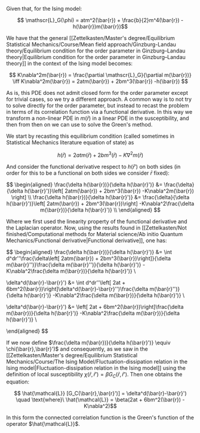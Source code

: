 Given that, for the Ising model:

$$ \mathscr{L}_G(\phi) = atm^2(\bar{r}) + \frac{b}{2}m^4(\bar{r}) -h(\bar{r})m(\bar{r})$$

We have that the general [[Zettelkasten/Master's degree/Equilibrium Statistical Mechanics/Course/Mean field approach/Ginzburg-Landau theory/Equilibrium condition for the order parameter in Ginzburg–Landau theory|Equilibrium condition for the order parameter in Ginzburg–Landau theory]] in the context of the Ising model becomes:

$$ K\nabla^2m(\bar{r}) = \frac{\partial \mathscr{L}_G}{\partial m(\bar{r})} \iff K\nabla^2m(\bar{r}) = 2atm(\bar{r}) + 2bm^3(\bar{r}) -h(\bar{r}) $$

As is, this PDE does not admit closed form for the order parameter except for trivial cases, so we try a different approach.
A common way is to not try to solve directly for the order parameter, but instead to recast the problem in terms of its correlation function via a functional derivative.
In this way we transform a non-linear PDE in $m(\bar{r})$ in a linear PDE in the susceptibility, and then from then on we can use to solve the Green's method.

We start by recasting this equilibrium condition (called sometimes in Statistical Mechanics literature equation of state) as

$$ h(\bar{r}) = 2atm(\bar{r}) + 2bm^3(\bar{r}) -K\nabla^2m(\bar{r}) $$

And consider the functional derivative respect to $h(\bar{r}')$ on both sides (in order for this to be a functional on both sides we consider $\bar{r}$ fixed):

$$ 
\begin{aligned}
\frac{\delta h(\bar{r})}{\delta h(\bar{r}')} &= \frac{\delta}{\delta h(\bar{r}')}\left[ 2atm(\bar{r}) + 2bm^3(\bar{r}) -K\nabla^2m(\bar{r}) \right] \\
\frac{\delta h(\bar{r})}{\delta h(\bar{r}')} &= \frac{\delta}{\delta h(\bar{r}')}\left[ 2atm(\bar{r}) + 2bm^3(\bar{r})\right] -K\nabla^2\frac{\delta m(\bar{r})}{\delta h(\bar{r}')}  \\
\end{aligned}
$$

Where we first used the linearity property of the functional derivative and the Laplacian operator. Now, using the results found in [[Zettelkasten/Not finished/Computational methods for Material science/Ab initio Quantum Mechanics/Functional derivative|Functional derivative]], one has:

$$ 
\begin{aligned}
\frac{\delta h(\bar{r})}{\delta h(\bar{r}')} &= \int d^dr''\frac{\delta\left[ 2atm(\bar{r}) + 2bm^3(\bar{r})\right]}{\delta m(\bar{r}'')}\frac{\delta m(\bar{r}'')}{\delta h(\bar{r}')} -K\nabla^2\frac{\delta m(\bar{r})}{\delta h(\bar{r}')}  \\

\delta^d(\bar{r}-\bar{r}') &= \int d^dr''\left[ 2at + 6bm^2(\bar{r})\right]\delta^d(\bar{r}-\bar{r}'')\frac{\delta m(\bar{r}'')}{\delta h(\bar{r}')} -K\nabla^2\frac{\delta m(\bar{r})}{\delta h(\bar{r}')}  \\

\delta^d(\bar{r}-\bar{r}') &= \left[ 2at + 6bm^2(\bar{r})\right]\frac{\delta m(\bar{r})}{\delta h(\bar{r}')} -K\nabla^2\frac{\delta m(\bar{r})}{\delta h(\bar{r}')}  \\

\end{aligned}
$$

If we now define $\frac{\delta m(\bar{r})}{\delta h(\bar{r}')} \equiv \chi(\bar{r},\bar{r}')$ and consequently, as we saw in the [[Zettelkasten/Master's degree/Equilibrium Statistical Mechanics/Course/The Ising Model/Fluctuation-dissipation relation in the Ising model|Fluctuation-dissipation relation in the Ising model]] using the definition of local susceptibility $\chi(\bar{r},\bar{r}') = \beta G_C(\bar{r},\bar{r}')$.
Then one obtains the equation:

$$ \hat{\mathcal{L}} [G_C(\bar{r},\bar{r}')] = \delta^d(\bar{r}-\bar{r}') \quad \text{where}\ \hat{\mathcal{L}} = \beta(2at + 6bm^2(\bar{r}) -K\nabla^2)$$

In this form the connected correlation function is the Green's function of the operator $\hat{\mathcal{L}}$.